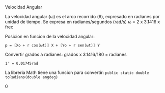 Velocidad Angular

La velocidad angular (ω) es el arco recorrido (θ), expresado en radianes por unidad de tiempo. 
Se expresa en radianes/segundos (rad/s)
ω = 2 x 3.1416 x frec

Posicion en funcion de la velocidad angular:

``p = [Xo + r cos(ωt)] X + [Yo + r sen(ωt)] Y``

Convertir grados a radianes: grados x 3.1416/180 = radianes

``1° = 0.01745rad``

La libreria Math tiene una funcion para convertir: ``public static double toRadians(double angdeg) ``

0